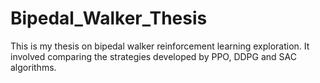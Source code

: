 # Bipedal_Walker_Thesis
This is my thesis on bipedal walker reinforcement learning exploration. It involved comparing the strategies developed by PPO, DDPG and SAC algorithms. 
